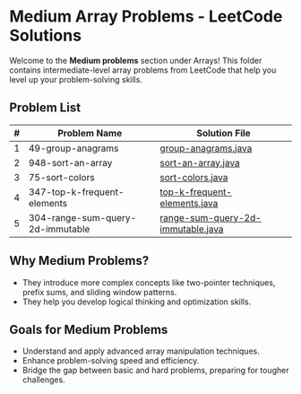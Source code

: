 # Medium Array Problems - LeetCode Solutions

Welcome to the **Medium problems** section under Arrays! This folder contains intermediate-level array problems from LeetCode that help you level up your problem-solving skills.


## Problem List

| #   | Problem Name                       | Solution File                 |
|-----|------------------------------------|-------------------------------|
| 1   | 49-group-anagrams                  | [group-anagrams.java](49-group-anagrams/group-anagrams.java) |
| 2   | 948-sort-an-array                  | [sort-an-array.java](948-sort-an-array/sort-an-array.java) |
| 3   | 75-sort-colors                     | [sort-colors.java](75-sort-colors/sort-colors.java) |
| 4   | 347-top-k-frequent-elements        | [top-k-frequent-elements.java](347-top-k-frequent-elements/top-k-frequent-elements.java) |
| 5   | 304-range-sum-query-2d-immutable   | [range-sum-query-2d-immutable.java](304-range-sum-query-2d-immutable/range-sum-query-2d-immutable.java) |

## Why Medium Problems?

- They introduce more complex concepts like two-pointer techniques, prefix sums, and sliding window patterns.
- They help you develop logical thinking and optimization skills.

## Goals for Medium Problems
- Understand and apply advanced array manipulation techniques.
- Enhance problem-solving speed and efficiency.
- Bridge the gap between basic and hard problems, preparing for tougher challenges.
